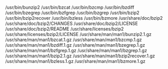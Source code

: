 /usr/bin/bunzip2
/usr/bin/bzcat
/usr/bin/bzcmp
/usr/bin/bzdiff
/usr/bin/bzegrep
/usr/bin/bzfgrep
/usr/bin/bzgrep
/usr/bin/bzip2
/usr/bin/bzip2recover
/usr/bin/bzless
/usr/bin/bzmore
/usr/share/doc/bzip2
/usr/share/doc/bzip2/CHANGES
/usr/share/doc/bzip2/LICENSE
/usr/share/doc/bzip2/README
/usr/share/licenses/bzip2
/usr/share/licenses/bzip2/LICENSE
/usr/share/man/man1/bunzip2.1.gz
/usr/share/man/man1/bzcat.1.gz
/usr/share/man/man1/bzcmp.1.gz
/usr/share/man/man1/bzdiff.1.gz
/usr/share/man/man1/bzegrep.1.gz
/usr/share/man/man1/bzfgrep.1.gz
/usr/share/man/man1/bzgrep.1.gz
/usr/share/man/man1/bzip2.1.gz
/usr/share/man/man1/bzip2recover.1.gz
/usr/share/man/man1/bzless.1.gz
/usr/share/man/man1/bzmore.1.gz
